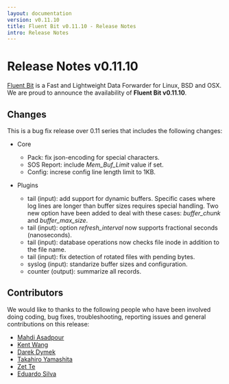```yaml
---
layout: documentation
version: v0.11.10
title: Fluent Bit v0.11.10 - Release Notes
intro: Release Notes
---
```


# Release Notes v0.11.10

[Fluent Bit](http://fluentbit.io) is a Fast and Lightweight Data Forwarder for Linux, BSD and OSX. We are proud to announce the availability of __Fluent Bit v0.11.10__.

## Changes

This is a bug fix release over 0.11 series that includes the following changes:

- Core
  - Pack: fix json-encoding for special characters.
  - SOS Report: include _Mem\_Buf\_Limit_ value if set.
  - Config: increse config line length limit to 1KB.

- Plugins
  - tail (input): add support for dynamic buffers. Specific cases where log lines are longer than buffer sizes requires special handling. Two new option have been added to deal with these cases: _buffer\_chunk_ and _buffer\_max\_size_.
  - tail (input): option _refresh\_interval_ now supports fractional seconds (nanoseconds).
  - tail (input): database operations now checks file inode in addition to the file name.
  - tail (input): fix detection of rotated files with pending bytes.
  - syslog (input): standarize buffer sizes and configuration.
  - counter (output): summarize all records.

## Contributors

We would like to thanks to the following people who have been involved doing coding, bug fixes, troubleshooting, reporting issues and general contributions on this release:

- [Mahdi Asadpour](https://github.com/mahdi-asadpour-rr)
- [Kent Wang](https://github.com/pragkent)
- [Darek Dymek](https://github.com/darek-dymek-i)
- [Takahiro Yamashita](https://github.com/nokute78)
- [Zet Te](https://github.com/zette)
- [Eduardo Silva](http://github.com/edsiper)
